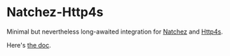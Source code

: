 # Natchez-Http4s

Minimal but nevertheless long-awaited integration for [Natchez](https://github.com/tpolecat/natchez) and [Http4s](https://github.com/http4s/http4s).

Here's [the doc](https://typelevel.github.io/natchez-http4s/).

